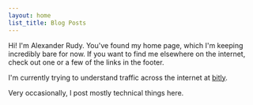 ```yaml
---
layout: home
list_title: Blog Posts
---
```


Hi! I'm Alexander Rudy. You've found my home page, which I'm keeping incredibly bare for
now. If you want to find me elsewhere on the internet, check out one or a few of the
links in the footer.

I'm currently trying to understand traffic across the internet at [bitly](bitly.com).

Very occasionally, I post mostly technical things here.